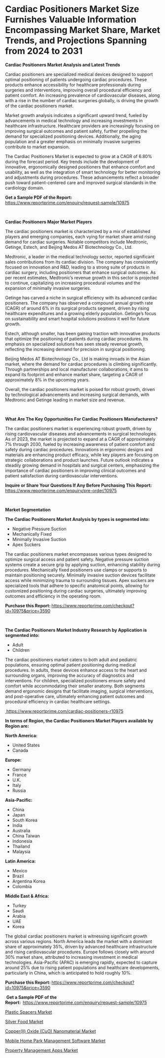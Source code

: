 <p><h1>Cardiac Positioners Market Size Furnishes Valuable Information Encompassing Market Share, Market Trends, and Projections Spanning from 2024 to 2031</h1></p><p><strong>Cardiac Positioners Market Analysis and Latest Trends</strong></p>
<p><p>Cardiac positioners are specialized medical devices designed to support optimal positioning of patients undergoing cardiac procedures. These products enhance accessibility for healthcare professionals during surgeries and interventions, improving overall procedural efficiency and patient comfort. An increasing prevalence of cardiovascular diseases, along with a rise in the number of cardiac surgeries globally, is driving the growth of the cardiac positioners market.</p><p>Market growth analysis indicates a significant upward trend, fueled by advancements in medical technology and increasing investments in healthcare infrastructure. Healthcare providers are increasingly focusing on improving surgical outcomes and patient safety, further propelling the demand for specialized positioning devices. Additionally, the aging population and a greater emphasis on minimally invasive surgeries contribute to market expansion.</p><p>The Cardiac Positioners Market is expected to grow at a CAGR of 6.80% during the forecast period. Key trends include the development of innovative, ergonomically designed positioners that enhance comfort and usability, as well as the integration of smart technology for better monitoring and adjustments during procedures. These advancements reflect a broader push toward patient-centered care and improved surgical standards in the cardiology domain.</p></p>
<p><strong>Get a Sample PDF of the Report:&nbsp;</strong> <a href="https://www.reportprime.com/enquiry/request-sample/10975">https://www.reportprime.com/enquiry/request-sample/10975</a></p>
<p>&nbsp;</p>
<p><strong>Cardiac Positioners Major Market Players</strong></p>
<p><p>The cardiac positioners market is characterized by a mix of established players and emerging companies, each vying for market share amid rising demand for cardiac surgeries. Notable competitors include Medtronic, Getinge, Estech, and Beijing Medos AT Biotechnology Co., Ltd.</p><p>Medtronic, a leader in the medical technology sector, reported significant sales contributions from its cardiac division. The company has consistently focused on innovation and R&D, leading to a strong suite of products in cardiac surgery, including positioners that enhance surgical outcomes. As per recent estimates, Medtronic’s revenue growth in this sector is projected to continue, capitalizing on increasing procedural volumes and the expansion of minimally invasive surgeries.</p><p>Getinge has carved a niche in surgical efficiency with its advanced cardiac positioners. The company has observed a compound annual growth rate (CAGR) of around 6% in its surgical products segment, driven by rising healthcare expenditures and a growing elderly population. Getinge’s focus on sustainability and smart hospital solutions positions it well for future growth.</p><p>Estech, although smaller, has been gaining traction with innovative products that optimize the positioning of patients during cardiac procedures. Its emphasis on specialized solutions has seen steady revenue growth, reflecting the increasing demand for precision in surgical positioning.</p><p>Beijing Medos AT Biotechnology Co., Ltd is making inroads in the Asian market, where the demand for cardiac procedures is climbing significantly. Through partnerships and local manufacturer collaborations, it aims to expand its footprint and enhance market share, targeting a CAGR of approximately 8% in the upcoming years.</p><p>Overall, the cardiac positioners market is poised for robust growth, driven by technological advancements and increasing surgical demands, with Medtronic and Getinge leading in market size and revenue.</p></p>
<p>&nbsp;</p>
<p><strong>What Are The Key Opportunities For Cardiac Positioners Manufacturers?</strong></p>
<p><p>The cardiac positioners market is experiencing robust growth, driven by rising cardiovascular diseases and advancements in surgical technologies. As of 2023, the market is projected to expand at a CAGR of approximately 7% through 2030, fueled by increasing awareness of patient comfort and safety during cardiac procedures. Innovations in ergonomic designs and materials are enhancing product efficacy, while key players are focusing on strategic collaborations and product launches. Future outlook indicates a steadily growing demand in hospitals and surgical centers, emphasizing the importance of cardiac positioners in improving clinical outcomes and patient satisfaction during cardiovascular interventions.</p></p>
<p><strong>Inquire or Share Your Questions If Any Before Purchasing This Report:</strong> <a href="https://www.reportprime.com/enquiry/pre-order/10975">https://www.reportprime.com/enquiry/pre-order/10975</a></p>
<p>&nbsp;</p>
<p><strong>Market Segmentation</strong></p>
<p><strong>The Cardiac Positioners Market Analysis by types is segmented into:</strong></p>
<p><ul><li>Negative Pressure Suction</li><li>Mechanically Fixed</li><li>Minimally Invasive Suction</li><li>Apex Suckers</li></ul></p>
<p><p>The cardiac positioners market encompasses various types designed to optimize surgical access and patient safety. Negative pressure suction systems create a secure grip by applying suction, enhancing stability during procedures. Mechanically fixed positioners use clamps or supports to maintain positioning securely. Minimally invasive suction devices facilitate access while minimizing trauma to surrounding tissues. Apex suckers are specialized tools that adhere to specific anatomical points, allowing for customized positioning during cardiac surgeries, ultimately improving outcomes and efficiency in the operating room.</p></p>
<p><strong>Purchase this Report:&nbsp;</strong><a href="https://www.reportprime.com/checkout?id=10975&price=3590">https://www.reportprime.com/checkout?id=10975&price=3590</a></p>
<p>&nbsp;</p>
<p><strong>The Cardiac Positioners Market Industry Research by Application is segmented into:</strong></p>
<p><ul><li>Adult</li><li>Children</li></ul></p>
<p><p>The cardiac positioners market caters to both adult and pediatric populations, ensuring optimal patient positioning during medical procedures. In adults, these devices enhance access to the heart and surrounding organs, improving the accuracy of diagnostics and interventions. For children, specialized positioners ensure safety and comfort while accommodating their smaller anatomy. Both segments demand ergonomic designs that facilitate imaging, surgical interventions, and post-operative care, ultimately enhancing patient outcomes and procedural efficiency in cardiac healthcare settings.</p></p>
<p><a href="https://www.reportprime.com/cardiac-positioners-r10975">&nbsp;https://www.reportprime.com/cardiac-positioners-r10975</a></p>
<p><strong>In terms of Region, the Cardiac Positioners Market Players available by Region are:</strong></p>
<p>
    <p> <strong> North America: </strong>
        <ul>
            <li>United States</li>
            <li>Canada</li>
        </ul>
        </p> 
    <p> <strong> Europe: </strong>
        <ul>
            <li>Germany</li>
            <li>France</li>
            <li>U.K.</li>
            <li>Italy</li>
            <li>Russia</li>
        </ul>
        </p> 
    <p> <strong> Asia-Pacific: </strong>
        <ul>
            <li>China</li>
            <li>Japan</li>
            <li>South Korea</li>
            <li>India</li>
            <li>Australia</li>
            <li>China Taiwan</li>
            <li>Indonesia</li>
            <li>Thailand</li>
            <li>Malaysia</li>
        </ul>
        </p> 
    <p> <strong> Latin America: </strong>
        <ul>
            <li>Mexico</li>
            <li>Brazil</li>
            <li>Argentina Korea</li>
            <li>Colombia</li>
        </ul>
        </p> 
    <p> <strong> Middle East & Africa: </strong>
        <ul>
            <li>Turkey</li>
            <li>Saudi</li>
            <li>Arabia</li>
            <li>UAE</li>
            <li>Korea</li>
        </ul>
    </p>
    </p>
<p><p>The global cardiac positioners market is witnessing significant growth across various regions. North America leads the market with a dominant share of approximately 35%, driven by advanced healthcare infrastructure and rising cardiovascular procedures. Europe follows closely with around 30% market share, attributed to increasing investment in medical technologies. Asia-Pacific (APAC) is emerging rapidly, expected to capture around 25% due to rising patient populations and healthcare developments, particularly in China, which is anticipated to hold roughly 10%.</p></p>
<p><strong>Purchase this Report: </strong><a href="https://www.reportprime.com/checkout?id=10975&price=3590">https://www.reportprime.com/checkout?id=10975&price=3590</a></p>
<p>&nbsp;<strong>Get a Sample PDF of the Report:&nbsp;&nbsp;</strong><a href="https://www.reportprime.com/enquiry/request-sample/10975">https://www.reportprime.com/enquiry/request-sample/10975</a></p>
<p><strong></strong></p>
<p><p><a href="https://www.linkedin.com/pulse/plastic-spacers-market-size-share-analysis-growth-trends-2dl2c?trackingId=aaBq1k9rSLmm73ttJEVhBQ%3D%3D">Plastic Spacers Market</a></p><p><a href="https://www.linkedin.com/pulse/comprehensive-look-product-type-granulepasteliquid-application-psyyf?trackingId=4AzbzBkuSkSc0cRc7%2BZAyQ%3D%3D">Silver Food Market</a></p><p><a href="https://medium.com/@jasonSanderson33/the-global-copper-ii-oxide-cuo-nanomaterial-market-is-projected-to-experience-an-annual-growth-0f7720caaec4">Copper(II) Oxide (CuO) Nanomaterial Market</a></p><p><a href="https://issuu.com/reportprime-2/docs/mobile-home-park-management-softwar_d6551d0ed3d521">Mobile Home Park Management Software Market</a></p><p><a href="https://issuu.com/reportprime-2/docs/property-management-apps-market-siz_0e20113beb9786">Property Management Apps Market</a></p></p>